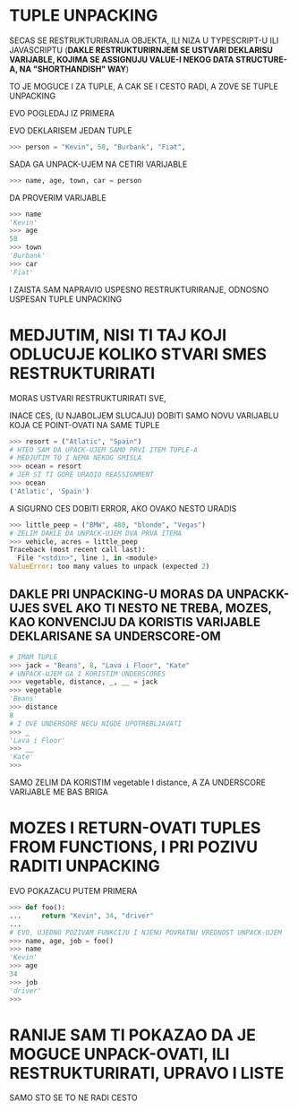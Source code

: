 # TUPLE UNPACKING

SECAS SE RESTRUKTURIRANJA OBJEKTA, ILI NIZA U TYPESCRIPT-U ILI JAVASCRIPTU (**DAKLE RESTRUKTURIRNJEM SE USTVARI DEKLARISU VARIJABLE, KOJIMA SE ASSIGNUJU VALUE-I NEKOG DATA STRUCTURE-A, NA "SHORTHANDISH" WAY**)

TO JE MOGUCE I ZA TUPLE, A CAK SE I CESTO RADI, A ZOVE SE TUPLE UNPACKING

EVO POGLEDAJ IZ PRIMERA

EVO DEKLARISEM JEDAN TUPLE

```py
>>> person = "Kevin", 58, "Burbank", "Fiat",
```

SADA GA UNPACK-UJEM NA CETIRI VARIJABLE

```py
>>> name, age, town, car = person
```

DA PROVERIM VARIJABLE

```py
>>> name
'Kevin'
>>> age
58
>>> town
'Burbank'
>>> car
'Fiat'
```

I ZAISTA SAM NAPRAVIO USPESNO RESTRUKTURIRANJE, ODNOSNO USPESAN TUPLE UNPACKING

# MEDJUTIM, NISI TI TAJ KOJI ODLUCUJE KOLIKO STVARI SMES RESTRUKTURIRATI

MORAS USTVARI RESTRUKTURIRATI SVE, 

INACE CES, (U NJABOLJEM SLUCAJU) DOBITI SAMO NOVU VARIJABLU KOJA CE POINT-OVATI NA SAME TUPLE

```py
>>> resort = ("Atlatic", "Spain")
# HTEO SAM DA UPACK-UJEM SAMO PRVI ITEM TUPLE-A
# MEDJUTIM TO I NEMA NEKOG SMISLA
>>> ocean = resort
# JER SI TI GORE URADIO REASSIGNMENT
>>> ocean
('Atlatic', 'Spain')
```

A SIGURNO CES DOBITI ERROR, AKO OVAKO NESTO URADIS

```py
>>> little_peep = ("BMW", 480, "blonde", "Vegas")
# ZELIM DAKLE DA UNPACK-UJEM DVA PRVA ITEMA
>>> vehicle, acres = little_peep
Traceback (most recent call last):
  File "<stdin>", line 1, in <module>
ValueError: too many values to unpack (expected 2)
```

## DAKLE PRI UNPACKING-U MORAS DA UNPACKK-UJES SVEL AKO TI NESTO NE TREBA, MOZES, KAO KONVENCIJU DA KORISTIS VARIJABLE DEKLARISANE SA UNDERSCORE-OM

```py
# IMAM TUPLE
>>> jack = "Beans", 8, "Lava i Floor", "Kate"
# UNPACK-UJEM GA I KORISTIM UNDERSCORES
>>> vegetable, distance, _, __ = jack
>>> vegetable
'Beans'
>>> distance
8
# I OVE UNDERSORE NECU NIGDE UPOTREBLJAVATI
>>> _
'Lava i Floor'
>>> __
'Kate'
>>> 
```

SAMO ZELIM DA KORISTIM vegetable I distance, A ZA UNDERSCORE VARIJABLE ME BAS BRIGA

# MOZES I RETURN-OVATI TUPLES FROM FUNCTIONS, I PRI POZIVU RADITI UNPACKING

EVO POKAZACU PUTEM PRIMERA

```py
>>> def foo():
...     return "Kevin", 34, "driver"
... 
# EVO, UJEDNO POZIVAM FUNKCIJU I NJENU POVRATNU VREDNOST UNPACK-UJEM
>>> name, age, job = foo()
>>> name
'Kevin'
>>> age
34
>>> job
'driver'
>>> 
```


# RANIJE SAM TI POKAZAO DA JE MOGUCE UNPACK-OVATI, ILI RESTRUKTURIRATI, UPRAVO I LISTE

SAMO STO SE TO NE RADI CESTO